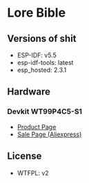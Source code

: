# Lore Bible
## Versions of shit
* ESP-IDF: v5.5
* esp-idf-tools: latest
* esp_hosted: 2.3.1

## Hardware
### Devkit WT99P4C5-S1
* [Product Page](https://en.wireless-tag.com/product-item-66.html)
* [Sale Page (Aliexpress)](https://www.aliexpress.us/item/3256809513099697.html)

## License
* WTFPL: v2